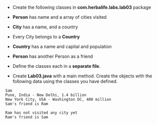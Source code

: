 * Create the following classes in **com.herbalife.labs.lab03** package

* __Person__ has name and a array of cities visited
* __City__ has a name, and a country
* Every City belongs to a __Country__
* __Country__ has a name and capital and population

* __Person__ has another Person as a friend
* Define the classes each in a __separate file__.

* Create __Lab03.java__ with a main method. Create the objects with the following data using the classes you have defined.



```
Sam
Pune, India - New Delhi, 1.4 billion
New York City, USA - Washington DC, 400 million
Sam's friend is Ram

Ram has not visited any city yet
Ram's friend is Sam
```